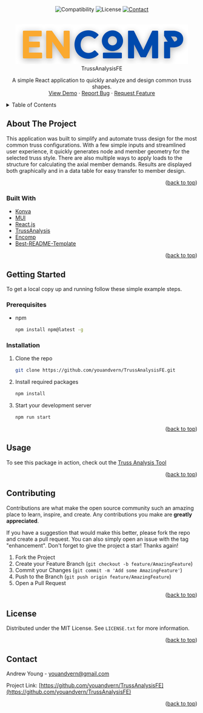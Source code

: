 <div id="top"></div>

<!-- Shields not necessary now. Can be used later on. -->

<!--

<p align="center">
<img src="https://img.shields.io/github/contributors/youandvern/TrussAnalysisFE?style=for-the-badge" alt="Contributors">
<img src="https://img.shields.io/github/forks/youandvern/TrussAnalysisFE?style=for-the-badge" alt="Forks">
<img src="https://img.shields.io/github/stars/youandvern/TrussAnalysisFE?style=for-the-badge" alt="Stars">
<img src="https://img.shields.io/github/issues/youandvern/TrussAnalysisFE?style=for-the-badge" alt="Issues">
</p>


 -->

<p align="center">
<img src="https://img.shields.io/badge/python-3.6-brightgreen?style=for-the-badge" alt="Compatibility">
<img src="https://img.shields.io/github/license/youandvern/TrussAnalysisFE?style=for-the-badge" alt="License">
<a href="https://www.linkedin.com/in/andrew-v-young/">
  <img src="https://img.shields.io/badge/-LinkedIn-black?style=for-the-badge&logo=linkedin&colorB=555" alt="Contact">
</a>
</p>

<!-- PROJECT LOGO -->
<br />
<div align="center">
<img src="/src/components/HomeBar/ENCOMP.png" alt="Encomp Logo>

<h3 align="center">TrussAnalysisFE</h3>

  <p align="center">
    A simple React application to quickly analyze and design common truss shapes.
    <br />
    <a href="https://truss-analysis.encompapp.com/">View Demo</a>
    ·
    <a href="https://github.com/youandvern/TrussAnalysisFE/issues">Report Bug</a>
    ·
    <a href="https://github.com/youandvern/TrussAnalysisFE/issues">Request Feature</a>
  </p>
</div>

<!-- TABLE OF CONTENTS -->
<details>
  <summary>Table of Contents</summary>
  <ol>
    <li>
      <a href="#about-the-project">About The Project</a>
      <ul>
        <li><a href="#built-with">Built With</a></li>
      </ul>
    </li>
    <li>
      <a href="#getting-started">Getting Started</a>
      <ul>
        <li><a href="#prerequisites">Prerequisites</a></li>
        <li><a href="#installation">Installation</a></li>
      </ul>
    </li>
    <li><a href="#usage">Usage</a></li>
    <li><a href="#roadmap">Roadmap</a></li>
    <li><a href="#contributing">Contributing</a></li>
    <li><a href="#license">License</a></li>
    <li><a href="#contact">Contact</a></li>
    <li><a href="#acknowledgments">Acknowledgments</a></li>
  </ol>
</details>

<!-- ABOUT THE PROJECT -->

## About The Project

This application was built to simplify and automate truss design for the most common truss configurations. With a few simple inputs and streamlined user experience, it quickly generates node and member geometry for the selected truss style. There are also multiple ways to apply loads to the structure for calculating the axial member demands. Results are displayed both graphically and in a data table for easy transfer to member design.

<p align="right">(<a href="#top">back to top</a>)</p>

### Built With

- [Konva](https://konvajs.org/)
- [MUI](https://mui.com/)
- [React.js](https://reactjs.org/)
- [TrussAnalysis](https://github.com/youandvern/TrussAnalysis)
- [Encomp](https://github.com/youandvern/encomp)
- [Best-README-Template](https://github.com/othneildrew/Best-README-Template)

<p align="right">(<a href="#top">back to top</a>)</p>

<!-- GETTING STARTED -->

## Getting Started

To get a local copy up and running follow these simple example steps.

### Prerequisites

- npm
  ```sh
  npm install npm@latest -g
  ```

### Installation

1. Clone the repo
   ```sh
   git clone https://github.com/youandvern/TrussAnalysisFE.git
   ```
2. Install required packages
   ```sh
   npm install
   ```
3. Start your development server
   ```sh
   npm run start
   ```

<p align="right">(<a href="#top">back to top</a>)</p>

<!-- USAGE EXAMPLES -->

## Usage

To see this package in action, check out the [Truss Analysis Tool](https://truss-analysis.encompapp.com/)

<p align="right">(<a href="#top">back to top</a>)</p>

<!-- CONTRIBUTING -->

## Contributing

Contributions are what make the open source community such an amazing place to learn, inspire, and create. Any contributions you make are **greatly appreciated**.

If you have a suggestion that would make this better, please fork the repo and create a pull request. You can also simply open an issue with the tag "enhancement".
Don't forget to give the project a star! Thanks again!

1. Fork the Project
2. Create your Feature Branch (`git checkout -b feature/AmazingFeature`)
3. Commit your Changes (`git commit -m 'Add some AmazingFeature'`)
4. Push to the Branch (`git push origin feature/AmazingFeature`)
5. Open a Pull Request

<p align="right">(<a href="#top">back to top</a>)</p>

<!-- LICENSE -->

## License

Distributed under the MIT License. See `LICENSE.txt` for more information.

<p align="right">(<a href="#top">back to top</a>)</p>

<!-- CONTACT -->

## Contact

Andrew Young - youandvern@gmail.com

Project Link: [https://github.com/youandvern/TrussAnalysisFE](https://github.com/youandvern/TrussAnalysisFE)

<p align="right">(<a href="#top">back to top</a>)</p>
